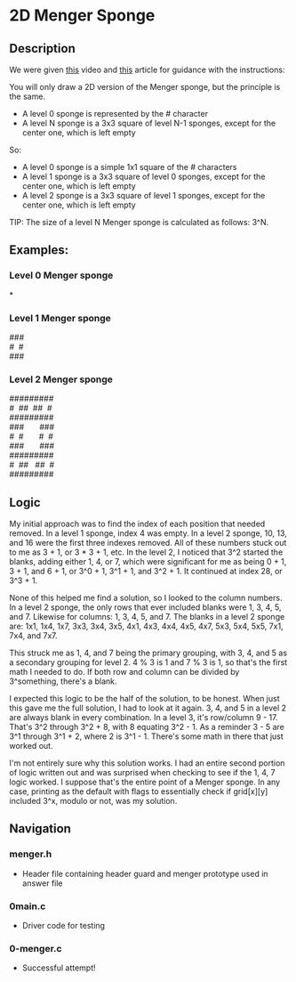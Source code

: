 # 2D Menger Sponge

## Description
We were given [this](https://www.youtube.com/watch?v=d-dI_pu_Z0g) video and [this](https://en.wikipedia.org/wiki/Menger_sponge) article for guidance with the instructions:

You will only draw a 2D version of the Menger sponge, but the principle is the same.
- A level 0 sponge is represented by the # character
- A level N sponge is a 3x3 square of level N-1 sponges, except for the center one, which is left empty

So:
- A level 0 sponge is a simple 1x1 square of the # characters
- A level 1 sponge is a 3x3 square of level 0 sponges, except for the center one, which is left empty
- A level 2 sponge is a 3x3 square of level 1 sponges, except for the center one, which is left empty

TIP: The size of a level N Menger sponge is calculated as follows: 3^N.

## Examples:

### Level 0 Menger sponge
\*

### Level 1 Menger sponge
\###
<br>
\#&nbsp; #
<br>
\###

### Level 2 Menger sponge
\#########
<br>
\#&nbsp; ## &nbsp;##&nbsp; #
<br>
\#########
<br>
\### &nbsp; &nbsp; &nbsp; ###
<br>
\#&nbsp; # &nbsp; &nbsp; &nbsp; #&nbsp; #
<br>
\### &nbsp; &nbsp; &nbsp; ###
<br>
\#########
<br>
\#&nbsp; ## &nbsp; ##&nbsp; #
<br>
\#########

## Logic

My initial approach was to find the index of each position that needed removed. In a level 1 sponge, index 4 was empty. In a level 2 sponge, 10, 13, and 16 were the first three indexes removed. All of these numbers stuck out to me as 3 + 1, or 3 * 3 + 1, etc. In the level 2, I noticed that 3^2 started the blanks, adding either 1, 4, or 7, which were significant for me as being 0 + 1, 3 + 1, and 6 + 1, or 3^0 + 1, 3^1 + 1, and 3^2 + 1. It continued at index 28, or 3^3 + 1.

None of this helped me find a solution, so I looked to the column numbers. In a level 2 sponge, the only rows that ever included blanks were 1, 3, 4, 5, and 7. Likewise for columns: 1, 3, 4, 5, and 7. The blanks in a level 2 sponge are: 1x1, 1x4, 1x7, 3x3, 3x4, 3x5, 4x1, 4x3, 4x4, 4x5, 4x7, 5x3, 5x4, 5x5, 7x1, 7x4, and 7x7.

This struck me as 1, 4, and 7 being the primary grouping, with 3, 4, and 5 as a secondary grouping for level 2. 4 % 3 is 1 and 7 % 3 is 1, so that's the first math I needed to do. If both row and column can be divided by 3^something, there's a blank.

I expected this logic to be the half of the solution, to be honest. When just this gave me the full solution, I had to look at it again. 3, 4, and 5 in a level 2 are always blank in every combination. In a level 3, it's row/column 9 - 17. That's 3^2 through 3^2 + 8, with 8 equating 3^2 - 1. As a reminder 3 - 5 are 3^1 through 3^1 + 2, where 2 is 3^1 - 1. There's some math in there that just worked out.

I'm not entirely sure why this solution works. I had an entire second portion of logic written out and was surprised when checking to see if the 1, 4, 7 logic worked. I suppose that's the entire point of a Menger sponge. In any case, printing as the default with flags to essentially check if grid[x][y] included 3^x, modulo or not, was my solution.

## Navigation

### menger.h
- Header file containing header guard and menger prototype used in answer file

### 0main.c
- Driver code for testing

### 0-menger.c
- Successful attempt!

